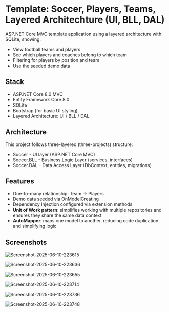 # Template: Soccer, Players, Teams, Layered Architechture (UI, BLL, DAL)

ASP.NET Core MVC template application using a layered architecture with SQLite, showing:

- View football teams and players
- See which players and coaches belong to which team
- Filtering for players by position and team
- Use the seeded demo data

## Stack

- ASP.NET Core 8.0 MVC
- Entity Framework Core 8.0
- SQLite
- Bootstrap (for basic UI styling)
- Layered Architecture: UI / BLL / DAL

## Architecture

This project follows three-layered (three-projects) structure:

- Soccer - UI layer (ASP.NET Core MVC)
- Soccer.BLL - Business Logic Layer (services, interfaces)
- Soccer.DAL - Data Access Layer (DbContext, entities, migrations)

## Features

- One-to-many relationship: Team → Players
- Demo data seeded via OnModelCreating
- Dependency Injection configured via extension methods
- **Unit of Work pattern**: simplifies working with multiple repositories and ensures they share the same data context
- **AutoMapper**: maps one model to another, reducing code duplication and simplifying logic

## Screenshots

![Screenshot-2025-06-10-223615](https://github.com/user-attachments/assets/8676e467-d037-423b-ae38-423e9a939621)

![Screenshot-2025-06-10-223636](https://github.com/user-attachments/assets/a292217f-d954-4c12-aee8-877a88d5d1cd)

![Screenshot-2025-06-10-223655](https://github.com/user-attachments/assets/a4020730-ec65-49f7-a32d-0be0b8f99804)

![Screenshot-2025-06-10-223714](https://github.com/user-attachments/assets/c864a4e0-2875-49aa-8be4-0562048c9800)

![Screenshot-2025-06-10-223736](https://github.com/user-attachments/assets/e06be6e3-b71d-420d-9053-7b2292214324)

![Screenshot-2025-06-10-223748](https://github.com/user-attachments/assets/1b67b875-97c3-460c-b29b-bb5a05ef3ed1)
